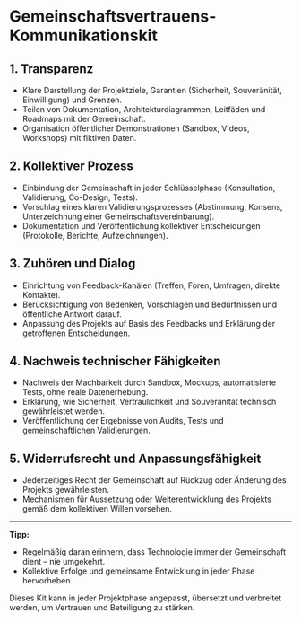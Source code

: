 # Gemeinschaftsvertrauens-Kommunikationskit

## 1. Transparenz
- Klare Darstellung der Projektziele, Garantien (Sicherheit, Souveränität, Einwilligung) und Grenzen.
- Teilen von Dokumentation, Architekturdiagrammen, Leitfäden und Roadmaps mit der Gemeinschaft.
- Organisation öffentlicher Demonstrationen (Sandbox, Videos, Workshops) mit fiktiven Daten.

## 2. Kollektiver Prozess
- Einbindung der Gemeinschaft in jeder Schlüsselphase (Konsultation, Validierung, Co-Design, Tests).
- Vorschlag eines klaren Validierungsprozesses (Abstimmung, Konsens, Unterzeichnung einer Gemeinschaftsvereinbarung).
- Dokumentation und Veröffentlichung kollektiver Entscheidungen (Protokolle, Berichte, Aufzeichnungen).

## 3. Zuhören und Dialog
- Einrichtung von Feedback-Kanälen (Treffen, Foren, Umfragen, direkte Kontakte).
- Berücksichtigung von Bedenken, Vorschlägen und Bedürfnissen und öffentliche Antwort darauf.
- Anpassung des Projekts auf Basis des Feedbacks und Erklärung der getroffenen Entscheidungen.

## 4. Nachweis technischer Fähigkeiten
- Nachweis der Machbarkeit durch Sandbox, Mockups, automatisierte Tests, ohne reale Datenerhebung.
- Erklärung, wie Sicherheit, Vertraulichkeit und Souveränität technisch gewährleistet werden.
- Veröffentlichung der Ergebnisse von Audits, Tests und gemeinschaftlichen Validierungen.

## 5. Widerrufsrecht und Anpassungsfähigkeit
- Jederzeitiges Recht der Gemeinschaft auf Rückzug oder Änderung des Projekts gewährleisten.
- Mechanismen für Aussetzung oder Weiterentwicklung des Projekts gemäß dem kollektiven Willen vorsehen.

---

**Tipp:**
- Regelmäßig daran erinnern, dass Technologie immer der Gemeinschaft dient – nie umgekehrt.
- Kollektive Erfolge und gemeinsame Entwicklung in jeder Phase hervorheben.

Dieses Kit kann in jeder Projektphase angepasst, übersetzt und verbreitet werden, um Vertrauen und Beteiligung zu stärken.
